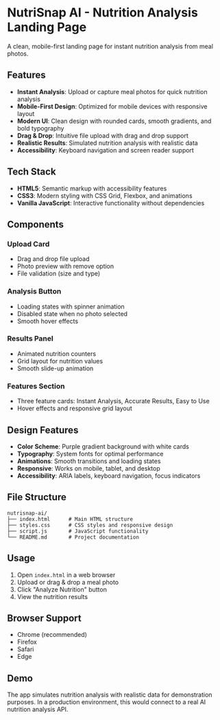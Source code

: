 # NutriSnap AI - Nutrition Analysis Landing Page

A clean, mobile-first landing page for instant nutrition analysis from meal photos.

## Features

- **Instant Analysis**: Upload or capture meal photos for quick nutrition analysis
- **Mobile-First Design**: Optimized for mobile devices with responsive layout
- **Modern UI**: Clean design with rounded cards, smooth gradients, and bold typography
- **Drag & Drop**: Intuitive file upload with drag and drop support
- **Realistic Results**: Simulated nutrition analysis with realistic data
- **Accessibility**: Keyboard navigation and screen reader support

## Tech Stack

- **HTML5**: Semantic markup with accessibility features
- **CSS3**: Modern styling with CSS Grid, Flexbox, and animations
- **Vanilla JavaScript**: Interactive functionality without dependencies

## Components

### Upload Card
- Drag and drop file upload
- Photo preview with remove option
- File validation (size and type)

### Analysis Button
- Loading states with spinner animation
- Disabled state when no photo selected
- Smooth hover effects

### Results Panel
- Animated nutrition counters
- Grid layout for nutrition values
- Smooth slide-up animation

### Features Section
- Three feature cards: Instant Analysis, Accurate Results, Easy to Use
- Hover effects and responsive grid layout

## Design Features

- **Color Scheme**: Purple gradient background with white cards
- **Typography**: System fonts for optimal performance
- **Animations**: Smooth transitions and loading states
- **Responsive**: Works on mobile, tablet, and desktop
- **Accessibility**: ARIA labels, keyboard navigation, focus indicators

## File Structure

```
nutrisnap-ai/
├── index.html      # Main HTML structure
├── styles.css      # CSS styles and responsive design
├── script.js       # JavaScript functionality
└── README.md       # Project documentation
```

## Usage

1. Open `index.html` in a web browser
2. Upload or drag & drop a meal photo
3. Click "Analyze Nutrition" button
4. View the nutrition results

## Browser Support

- Chrome (recommended)
- Firefox
- Safari
- Edge

## Demo

The app simulates nutrition analysis with realistic data for demonstration purposes. In a production environment, this would connect to a real AI nutrition analysis API.